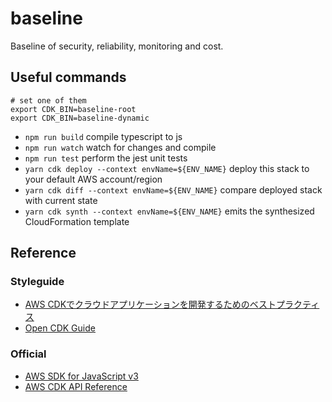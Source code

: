 # baseline

Baseline of security, reliability, monitoring and cost.

## Useful commands

```shell
# set one of them
export CDK_BIN=baseline-root
export CDK_BIN=baseline-dynamic
```

 * `npm run build`   compile typescript to js
 * `npm run watch`   watch for changes and compile
 * `npm run test`    perform the jest unit tests
 * `yarn cdk deploy --context envName=${ENV_NAME}`      deploy this stack to your default AWS account/region
 * `yarn cdk diff --context envName=${ENV_NAME}`        compare deployed stack with current state
 * `yarn cdk synth --context envName=${ENV_NAME}`       emits the synthesized CloudFormation template

## Reference

### Styleguide

- [AWS CDKでクラウドアプリケーションを開発するためのベストプラクティス](https://aws.amazon.com/jp/blogs/news/best-practices-for-developing-cloud-applications-with-aws-cdk/)
- [Open CDK Guide](https://github.com/kevinslin/open-cdk)

### Official

- [AWS SDK for JavaScript v3](https://docs.aws.amazon.com/AWSJavaScriptSDK/v3/latest/index.html)
- [AWS CDK API Reference](https://docs.aws.amazon.com/cdk/api/latest/docs/aws-construct-library.html)

